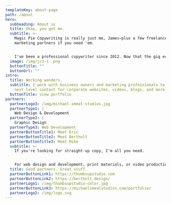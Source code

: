 ```yaml
---
templateKey: about-page
path: /about
hero:
  subheading: About us
  title: Okay, you got me.
  subtitle: >-
    Magic Pie Copywriting is really just me, James—plus a few freelance
    marketing partners if you need 'em. 


    I've been a professional copywriter since 2012. Now that the gig economy is in full swing, I'm taking my talents to the streets.
  image: /img/jc3-1-.png
  buttonTitle: ""
  buttonUrl: ""
intro:
  title: Working wonders.
  subtitle: I work with business owners and marketing professionals to create
    next-level content for corporate websites, videos, blogs, and more.
  buttonTitle: view portfolio
partners:
  partnerLogo3: /img/michael-smeal-studios.jpg
  partnerType1: |
    Web Design & Development
  partnerType2: |
    Graphic Design
  partnerType3: Web Development
  partnerButtonTitle1: Meet Eric
  partnerButtonTitle2: Meet Bertholt
  partnerButtonTitle3: Meet Mike
  subtitle: >-
    If you're looking for straight-up copy, I'm all you need.


    For web design and development, print materials, or video production—let me introduce you to the rest of the team.
  title: Good partners. Great stuff.
  partnerButtonLink1: https://thumbsupstudio.com
  partnerButtonLink2: https://bertholt.design/
  partnerLogo1: /img/thumbsupstudio-color.jpg
  partnerButtonLink3: https://michaelsmealstudios.com/portfolio/
  partnerLogo2: /img/logo.svg
---
```

